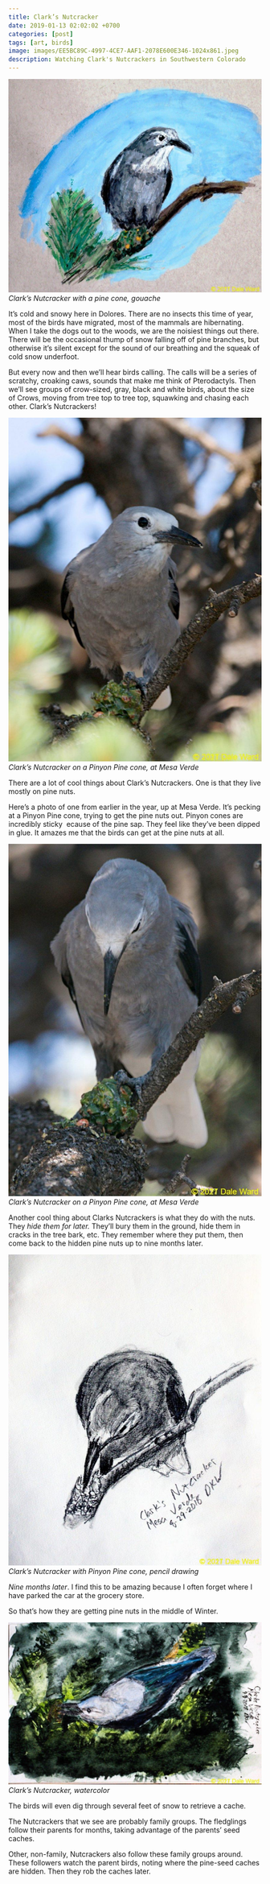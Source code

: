 ```yaml
---
title: Clark’s Nutcracker
date: 2019-01-13 02:02:02 +0700
categories: [post]
tags: [art, birds]
image: images/EE5BC89C-4997-4CE7-AAF1-2078E600E346-1024x861.jpeg
description: Watching Clark's Nutcrackers in Southwestern Colorado
---
```


![Clark’s Nutcracker, gouache](images/EE5BC89C-4997-4CE7-AAF1-2078E600E346-1024x861.jpeg) *Clark’s Nutcracker with a pine cone, gouache*

It’s cold and snowy here in Dolores. There are no insects this time of year, most of the birds have migrated, most of the mammals are hibernating. When I take the dogs out to the woods, we are the noisiest things out there. There will be the occasional thump of snow falling off of pine branches, but otherwise it’s silent except for the sound of our breathing and the squeak of cold snow underfoot.

But every now and then we’ll hear birds calling. The calls will be a series of scratchy, croaking caws, sounds that make me think of Pterodactyls. Then we’ll see groups of crow-sized, gray, black and white birds, about the size of Crows, moving from tree top to tree top, squawking and chasing each other. Clark’s Nutcrackers!

![Clarks Nutcracker on a Pinyon Pine cone, at Mesa Verde](images/6BB178B4-64AD-4E30-B70F-7949BC693E36-755x1024.jpeg) *Clark’s Nutcracker on a Pinyon Pine cone, at Mesa Verde*

There are a lot of cool things about Clark’s Nutcrackers. One is that they live mostly on pine nuts.

Here’s a photo of one from earlier in the year, up at Mesa Verde. It’s pecking at a Pinyon Pine cone, trying to get the pine nuts out. Pinyon cones are incredibly sticky  ecause of the pine sap. They feel like they’ve been dipped in glue. It amazes me that the birds can get at the pine nuts at all.

![Clarks Nutcracker on a Pinyon Pine cone, at Mesa Verde](images/C970CCF5-B679-430D-BC89-FD714237EFC5-738x1024.jpeg) *Clark’s Nutcracker on a Pinyon Pine cone, at Mesa Verde*

Another cool thing about Clarks Nutcrackers is what they do with the nuts. They _hide them for later._ They’ll bury them in the ground, hide them in cracks in the tree bark, etc. They remember where they put them, then come back to the hidden pine nuts up to nine months later.

![Clark’s Nutcracker with Pinyon Pine cone, pencil drawing](images/8BC9D111-65B0-4F07-98CB-B3E49FD686C6-834x1024.jpeg) *Clark’s Nutcracker with Pinyon Pine cone, pencil drawing*

_Nine_ _months later_. I find this to be amazing because I often forget where I have parked the car at the grocery store.

So that’s how they are getting pine nuts in the middle of Winter.

![Clark’s Nutcracker, watercolor](images/1D094B89-C517-4201-975D-61D2E7CEFC7C-1024x654.jpeg) *Clark’s Nutcracker, watercolor*

The birds will even dig through several feet of snow to retrieve a cache.

The Nutcrackers that we see are probably family groups. The fledglings follow their parents for months, taking advantage of the parents’ seed caches.

Other, non-family, Nutcrackers also follow these family groups around. These followers watch the parent birds, noting where the pine-seed caches are hidden. Then they rob the caches later.
